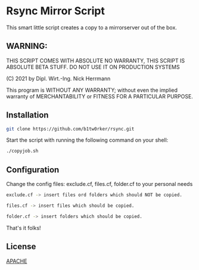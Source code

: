 # Rsync Mirror Script
This smart little script creates a copy to a mirrorserver out of the box.

## WARNING:
THIS SCRIPT COMES WITH ABSOLUTE NO WARRANTY,
THIS SCRIPT IS ABSOLUTE BETA STUFF. DO NOT USE IT ON PRODUCTION SYSTEMS

(C) 2021 by Dipl. Wirt.-Ing. Nick Herrmann

This program is WITHOUT ANY WARRANTY; without even the implied warranty of
MERCHANTABILITY or FITNESS FOR A PARTICULAR PURPOSE.

## Installation

```bash
git clone https://github.com/b1tw0rker/rsync.git
```

Start the script with running the following command on your shell:

```bash
./copyjob.sh
```
## Configuration

Change the config files: exclude.cf, files.cf, folder.cf to your personal needs

```bash
exclude.cf -> insert files ord folders which should NOT be copied.
```

```bash
files.cf -> insert files which should be copied.
```


```bash
folder.cf -> insert folders which should be copied.
```

That's it folks!

## License
[APACHE](https://www.apache.org/licenses/LICENSE-2.0)